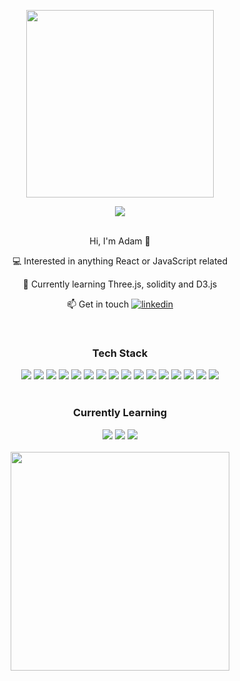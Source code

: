 

<p align="center">
<img width="300px" src="https://media.giphy.com/media/ASd0Ukj0y3qMM/giphy.gif" />
  

<div align="center">
  <img  src="https://www.codewars.com/users/AP90/badges/micro" />
</div>
</br>

<div align="center">
  <p>Hi, I'm Adam 👋 </p>
  <p> 💻 Interested in anything React or JavaScript related</p>
  <p> 🌵 Currently learning Three.js, solidity and D3.js</p>
  <p> 📫 Get in touch <a href="https://www.linkedin.com/in/adam-pugh-59502b88/" target="_blank"><img src="https://img.shields.io/badge/--white?logo=linkedIn&logoColor=black&style=flat-square" alt="linkedin"/></a>
  </p>
</div>

</br>

#### <h3 align="center">Tech Stack</h3>

<div align="center">
  <img src="https://img.shields.io/badge/-HTML5-E34F26?logo=html5&logoColor=white&style=for-the-badge" />
  <img src="https://img.shields.io/badge/-CSS3-1572B6?logo=css3&logoColor=white&style=for-the-badge" />
  <img src="https://img.shields.io/badge/-Sass-CC6699?logo=sass&logoColor=white&style=for-the-badge" />
  <img src="https://img.shields.io/badge/-JavaScript-F7DF1E?logo=javascript&logoColor=white&style=for-the-badge" />
  <img src="https://img.shields.io/badge/-TypeScript-3178C6?logo=typescript&logoColor=white&style=for-the-badge" />
  <img src="https://img.shields.io/badge/-ReactJs-61DAFB?logo=react&logoColor=white&style=for-the-badge" />
  <img src="https://img.shields.io/badge/-Redux-764ABC?logo=redux&logoColor=white&style=for-the-badge" />
  <img src="https://img.shields.io/badge/-React%20Query-FF4154?logo=react-query&logoColor=white&style=for-the-badge" />
  <img src="https://img.shields.io/badge/-Gatsby-663399?logo=gatsby&logoColor=white&style=for-the-badge" />
  <img src="https://img.shields.io/badge/-GraphQL-E10098?logo=graphql&logoColor=white&style=for-the-badge" />
  <img src="https://img.shields.io/badge/-NextJS-000000?logo=next.js&logoColor=white&style=for-the-badge" />
  <img src="https://img.shields.io/badge/-Styled%20Components-DB7093?logo=styled-components&logoColor=white&style=for-the-badge" />
  <img src="https://img.shields.io/badge/-Firebase-FFCA28?logo=firebase&logoColor=white&style=for-the-badge" />
  <img src="https://img.shields.io/badge/-Jest-C21325?logo=jest&logoColor=white&style=for-the-badge" />
  <img src="https://img.shields.io/badge/-jQuery-0769AD?logo=jquery&logoColor=white&style=for-the-badge" />
  <img src="https://img.shields.io/badge/-GitHub-181717?logo=github&logoColor=white&style=for-the-badge" />
</div>

</br>


#### <h3 align="center">Currently Learning</h3>
<div align="center">
  <img src="https://img.shields.io/badge/-Solidity-363636?logo=solidity&logoColor=white&style=for-the-badge" />
  <img src="https://img.shields.io/badge/-Threejs-000000?logo=three.js&logoColor=white&style=for-the-badge" />
  <img src="https://img.shields.io/badge/-D3js-F9A03C?logo=d3.js&logoColor=white&style=for-the-badge" />
</div>
</br>

<div align="center">
  <img width="350px" src="https://github-readme-stats.vercel.app/api/top-langs/?username=adampugh&langs_count=8&layout=compact" />
</div>


</p>

</br>



<!---
adampugh/adampugh is a ✨ special ✨ repository because its `README.md` (this file) appears on your GitHub profile.
You can click the Preview link to take a look at your changes.
--->

